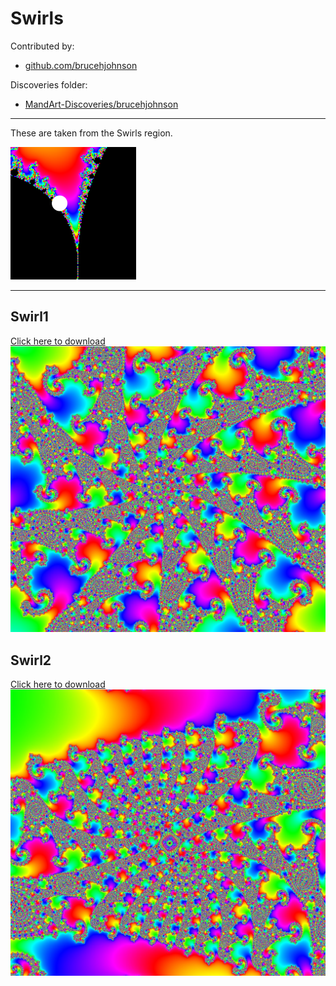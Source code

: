 # Swirls

Contributed by:

- [github.com/brucehjohnson](https://github.com/brucehjohnson)

Discoveries folder:

- [MandArt-Discoveries/brucehjohnson](https://github.com/denisecase/MandArt-Discoveries/tree/main/brucehjohnson)

-----

These are taken from the Swirls region.

![Swirls](Swirls.png)

-----

## Swirl1

<a href="Swirl1.mandart" download="Swirl1.mandart">Click here to download</a><br>
!["Swirl1"](Swirl1.png)

## Swirl2

<a href="Swirl2.mandart" download="Swirl2.mandart">Click here to download</a><br>
!["Swirl2"](Swirl2.png)

